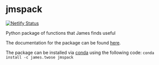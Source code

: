 # jmspack

[![Netlify Status](https://api.netlify.com/api/v1/badges/4de4fdcb-e2f0-4178-8f3f-cff4ecbeea3d/deploy-status)](https://app.netlify.com/sites/romantic-franklin-818651/deploys)

Python package of functions that James finds useful

The documentation for the package can be found [here](https://docs.jms.rocks).

The package can be installed via [conda](https://anaconda.org/james.twose/jmspack) using the following code:
`conda install -c james.twose jmspack`
